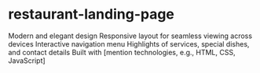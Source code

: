 # restaurant-landing-page
Modern and elegant design Responsive layout for seamless viewing across devices Interactive navigation menu Highlights of services, special dishes, and contact details Built with [mention technologies, e.g., HTML, CSS, JavaScript]
